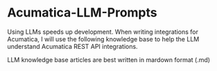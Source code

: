 # Acumatica-LLM-Prompts
Using LLMs speeds up development. 
When writing integrations for Acumatica, I will use the following knowledge base to help the LLM  understand Acumatica REST API integrations.

LLM knowledge base articles are best written in mardown format (.md)